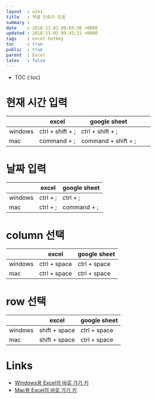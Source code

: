 ```yaml
---
layout  : wiki
title   : 엑셀 단축키 모음
summary : 
date    : 2018-11-01 09:03:36 +0900
updated : 2018-11-01 09:45:21 +0900
tags    : excel hotkey
toc     : true
public  : true
parent  : Excel
latex   : false
---
```

* TOC
{:toc}

# 현재 시간 입력

|         | excel            | google sheet        |   |   |
|---------|------------------|---------------------|---|---|
| windows | ctrl + shift + ; | ctrl + shift + ;    |   |   |
| mac     | command + ;      | command + shift + ; |   |   |

# 날짜 입력

|         | excel    | google sheet |
|---------|----------|--------------|
| windows | ctrl + ; | ctrl + ;     |
| mac     | ctrl + ; | command + ;  |

# column 선택

|         | excel        | google sheet |
|---------|--------------|--------------|
| windows | ctrl + space | ctrl + space |
| mac     | ctrl + space | ctrl + space |


# row 선택

|         | excel         | google sheet |
|---------|---------------|--------------|
| windows | shift + space | ctrl + space |
| mac     | shift + space | ctrl + space |

# Links

* [Windows용 Excel의 바로 가기 키](https://support.office.com/ko-kr/article/windows%EC%9A%A9-excel%EC%9D%98-%EB%B0%94%EB%A1%9C-%EA%B0%80%EA%B8%B0-%ED%82%A4-1798d9d5-842a-42b8-9c99-9b7213f0040f?omkt=ko-KR&ui=ko-KR&rs=ko-KR&ad=KR )
* [Mac용 Excel의 바로 가기 키](https://support.office.com/ko-kr/article/mac%EC%9A%A9-excel%EC%9D%98-%EB%B0%94%EB%A1%9C-%EA%B0%80%EA%B8%B0-%ED%82%A4-acf5419e-1f87-444d-962f-4e951a658ccd )
